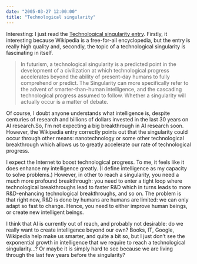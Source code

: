 ```yaml
---
date: "2005-03-27 12:00:00"
title: "Technological singularity"
---
```




Interesting: I just read the [Technological singularity entry](https://en.wikipedia.org/wiki/Technological_singularity). Firstly, it interesting because Wikipedia is a free-for-all encyclopedia, but the entry is really high quality and, secondly, the topic of a technological singularity is fascinating in itself.

> In futurism, a technological singularity is a predicted point in the development of a civilization at which technological progress accelerates beyond the ability of present-day humans to fully comprehend or predict. The Singularity can more specifically refer to the advent of smarter-than-human intelligence, and the cascading technological progress assumed to follow. Whether a singularity will actually occur is a matter of debate.


Of course, I doubt anyone understands what intelligence is, despite centuries of research and billions of dollars invested in the last 30 years on AI research.So, I&rsquo;m not expecting a big breakthrough in AI research soon. However, the Wikipedia entry correctly points out that the singularity could occur through other means: nanotechnology or some other technological breakthrough which allows us to greatly accelerate our rate of technological progress.

I expect the Internet to boost technological progress. To me, it feels like it does enhance my intelligence greatly. (I define intelligence as my capacity to solve problems.) However, in other to reach a singularity, you need a much more profound breakthrough: you need to enter a tight loop where technological breakthroughs lead to faster R&#038;D which in turns leads to more R&#038;D-enhancing technological breakthroughs, and so on. The problem is that right now, R&#038;D is done by humans are humans are limited: we can only adapt so fast to change. Hence, you need to either improve human beings, or create new intelligent beings.

I think that AI is currently out of reach, and probably not desirable: do we really want to create intelligence beyond our own? Books, IT, Google, Wikipedia help make us smarter, and quite a bit so, but I just don&rsquo;t see the exponential growth in intelligence that we require to reach a technological singularity&hellip;? Or maybe it is simply hard to see because we are living through the last few years before the singularity?


